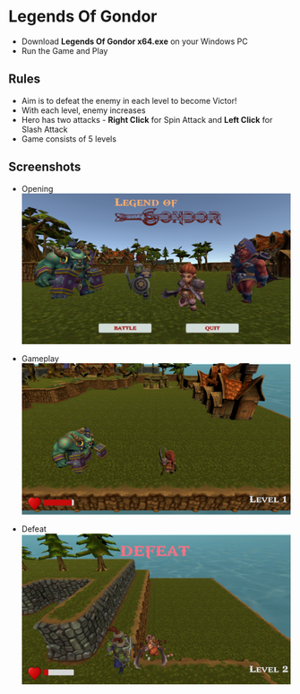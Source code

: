 # Legends Of Gondor
-  Download **Legends Of Gondor x64.exe** on your Windows PC
- Run the Game and Play

## Rules
 - Aim is to defeat the enemy in each level to become Victor!
 - With each level, enemy increases
 - Hero has two attacks - **Right Click** for Spin Attack and **Left Click** for Slash Attack
 - Game consists of 5 levels 


## Screenshots
- Opening
![Opening](https://github.com/Roopesh16/UnityGames/blob/main/Legends%20Of%20Gondor/Pics/Opening.png)

- Gameplay
![Gameplay](https://github.com/Roopesh16/UnityGames/blob/main/Legends%20Of%20Gondor/Pics/Gameplay.png)

- Defeat
![Defeat](https://github.com/Roopesh16/UnityGames/blob/main/Legends%20Of%20Gondor/Pics/Defeat.png)
